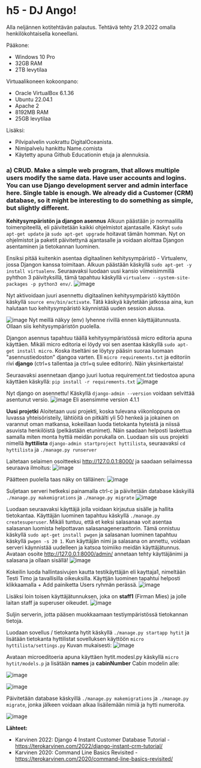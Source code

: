 # h5 - DJ Ango!

Alla neljännen kotitehtävän palautus. Tehtävä tehty 21.9.2022 omalla henkilökohtaisella koneellani.

Pääkone:

- Windows 10 Pro 
- 32GB RAM 
- 2TB levytilaa 

Virtuaalikoneen kokoonpano:

- Oracle VirtualBox 6.1.36 
- Ubuntu 22.04.1 
- Apache 2 
- 8192MB RAM 
- 25GB levytilaa

Lisäksi: 

- Pilvipalvelin vuokrattu DigitalOceanista. 
- Nimipalvelu hankittu Name.comista 
- Käytetty apuna Github Educationin etuja ja alennuksia. 


### a) CRUD. Make a simple web program, that allows multiple users modify the same data. Have user accounts and logins. You can use Django development server and admin interface here. Single table is enough. We already did a Customer (CRM) database, so it might be interesting to do something as simple, but slightly different. ####

**Kehitysympäristön ja djangon asennus**
Alkuun päästään jo normaalilla toimenpiteellä, eli päivitetään kaikki ohjelmistot ajantasalle. 
Käskyt `sudo apt-get update` ja `sudo apt-get upgrade` hoitavat tämän homman. Nyt on ohjelmistot ja paketit päivitettynä ajantasalle ja voidaan aloittaa Djangon asentaminen ja tietokannan luominen. 

Ensiksi pitää kuitenkin asentaa digitaalinen kehitysympäristö - Virtualenv, jossa Djangon kanssa toimitaan. Alkuun päästään käskyllä `sudo apt-get -y install virtualenv`. 
Seuraavaksi luodaan uusi kansio viimeisimmillä pyhthon 3 päivityksillä, tämä tapahtuu käskyllä `virtualenv --system-site-packages -p python3 env/`.
![image](https://user-images.githubusercontent.com/102689055/192516826-4d3a6733-6152-4b0a-989b-b1464d9ce50b.png)


Nyt aktivoidaan juuri asennettu digitaalinen kehitysympäristö käyttöön käskyllä `source env/bin/activate`. Tätä käskyä käytetään jatkossa aina, kun halutaan tuo kehitysympäristö käynnistää uuden session alussa. 

![image](https://user-images.githubusercontent.com/102689055/192516956-0a2b019e-2145-4baa-b959-96da7d8e5b2c.png)
Nyt meillä näkyy (env) lyhenne rivillä ennen käyttäjätunnusta. Ollaan siis kehitysympäristön puolella.  

Djangon asennus tapahtuu täällä kehitysympäristössä micro editoria apuna käyttäen. Mikäli micro editoria ei löydy voi sen asentaa käskyllä `sudo apt-get install micro`. Koska itseltäni se löytyy pääsin suoraa luomaan "asennustiedoston" djangoa varten. Eli `micro requirements.txt` ja editoriin rivi **django** (ctrl+s tallentaa ja ctrl+q sulee editorin). Näin yksinkertaista! 

Seuraavaksi asennetaan django juuri luotua requirement.txt tiedostoa apuna käyttäen käskyllä: `pip install -r requirements.txt`
![image](https://user-images.githubusercontent.com/102689055/192519781-e3b92cf5-cb20-4e42-b85b-2fed158d788a.png)

Nyt django on asennettu! 
Käskyllä `django-admin --version` voidaan selvittää asentunut versio. 
![image](https://user-images.githubusercontent.com/102689055/192525360-96648869-643e-410d-a107-f9e4497050a7.png)
Eli asensimme version 4.1.1 

**Uusi projetki**
Aloitetaan uusi projekti, koska tulevana viikonloppuna on luvassa yhteisöristeily, lähtiöitä on pitkälti yli 50 henkeä ja jokainen on varannut oman matkansa, kokeillaan luoda tietokanta hyteistä ja niissä asuvista henkilöistä (pelkästään etunimet). Näin saadaan helposti laskettua samalla miten monta hyttiä meidän porukalla on. Luodaan siis uus projekti nimellä **hyttilista** `django-admin startproject hyttilista`, seuraavaksi `cd hyttilista` ja `./manage.py runserver`

Laitetaan selaimen osoitteeksi http://127.0.0.1:8000/ ja saadaan seilaimessa seuraava ilmoitus:
![image](https://user-images.githubusercontent.com/102689055/192526861-43ebe535-7966-4672-9e13-f8293ea8d6b1.png)

Päätteen puolella taas näky on tälläinen: 
![image](https://user-images.githubusercontent.com/102689055/192526596-331fce5a-5bbb-461d-8797-fcb9873811ce.png)

Suljetaan serveri hetkeksi painamalla ctrl-c ja päivitetään database käskyillä `./manage.py makemigrations` ja `./manage.py migrate`
![image](https://user-images.githubusercontent.com/102689055/192528308-1f4501c9-ed70-4118-a480-ce7a5337a8a2.png)

Luodaan seuraavaksi käyttäjä jolla voidaan kirjautua sisälle ja hallita tietokantaa. Käyttäjän luominen tapahtuu käskyllä `./manage.py createsuperuser`.
Mikäli tuntuu, että et keksi salasanaa voit asentaa salasanan luomista helpottavan salasanageneraattorin. Tämä onnistuu käskyllä `sudo apt-get install pwgen` ja salasanan luominen tapahtuu käskyllä `pwgen -s 20 1`. Kun käyttäjän nimi ja salasana on annettu, voidaan serveri käynnistää uudelleen ja katsoa toimiiko meidän käyttäjätunnus. Avataan osoite http://127.0.0.1:8000/admin/ annetaan tehty käyttäjänimi ja salasana ja ollaan sisällä! 
![image](https://user-images.githubusercontent.com/102689055/192530525-83347221-db6b-4a90-9b04-dda6d591c0c0.png)

Kokeilin luoda hallintasivujen kautta testikäyttäjän eli kayttaja1, nimeltään Testi Timo ja tavallisilla oikeuksilla. Käyttjän luominen tapahtui helposti klikkaamalla + Add painiketta Users ryhmän perässä. 
![image](https://user-images.githubusercontent.com/102689055/192533307-cc15644c-2fbc-4d7d-b373-3d75fcc4ce42.png)

Lisäksi loin toisen käyttäjätunnuksen, joka on **staff1** (Firman Mies) ja jolle laitan staff ja superuser oikeudet. 
![image](https://user-images.githubusercontent.com/102689055/192534104-f148a99b-e51c-4bbf-95b6-8750d3f360ba.png)

Suljin serverin, jotta pääsen muokkaamaan testiympäristössä tietokannan tietoja. 

Luodaan sovellus / tietokanta hytit käskyllä `./manage.py startapp hytit` ja lisätään tietokanta hyttilistat sovelluksen käyttöön `micro hyttilista/settings.py`
Kuvan mukaisesti: 
![image](https://user-images.githubusercontent.com/102689055/192535613-9e28425f-cb9b-4772-a1fe-f805e6a9f600.png)

Avataan microeditoeria apuna käyttäen hytit.modesl.py käskyllä `micro hytit/models.p` ja lisätään **names** ja **cabinNumber** Cabin modelin alle: 

![image](https://user-images.githubusercontent.com/102689055/192543404-1ff8a784-9649-4e02-bd3d-3c733871d083.png)

![image](https://user-images.githubusercontent.com/102689055/192540585-1e9c1b55-8b8e-46dc-974a-e9504ed44e5b.png)

Päivitetään database käskyillä `./manage.py makemigrations` ja `./manage.py migrate`, jonka jälkeen voidaan alkaa lisäilemään nimiä ja hytti numeroita. 


![image](https://user-images.githubusercontent.com/102689055/192546659-7f5d7262-b8e2-4ff1-9a06-ddd2ae9b4eb2.png)


**Lähteet:**

- Karvinen 2022: Django 4 Instant Customer Database Tutorial - https://terokarvinen.com/2022/django-instant-crm-tutorial/
- Karvinen 2020: Command Line Basics Revisited - 
https://terokarvinen.com/2020/command-line-basics-revisited/
